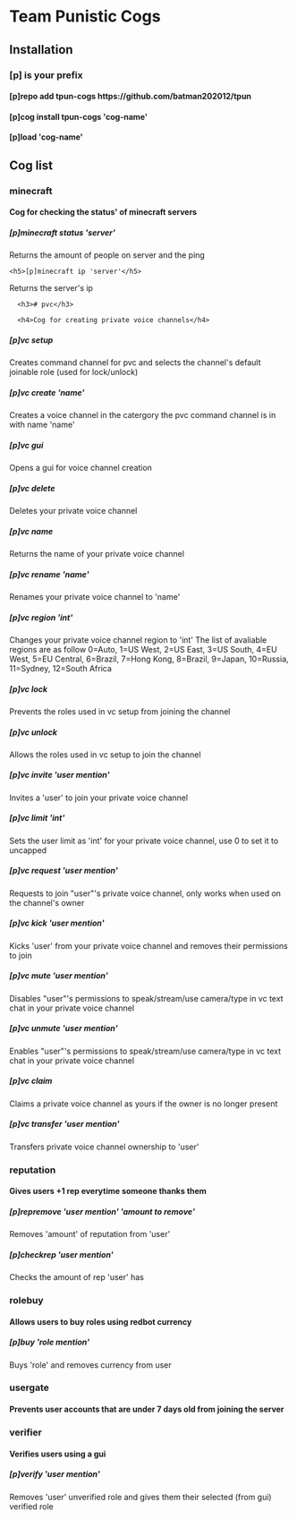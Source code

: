 <h1>Team Punistic Cogs</h1>

<h2>Installation</h2>

<h3>[p] is your prefix</h3>

<h4>[p]repo add tpun-cogs https://github.com/batman202012/tpun</h4>

<h4>[p]cog install tpun-cogs 'cog-name'</h4>
  
  <h4>[p]load 'cog-name'</h4>
  
  
  
  
  <h2>Cog list</h2>
  
  
  <h3>minecraft</h3>

<h4>Cog for checking the status' of minecraft servers</h4>

  <h5>[p]minecraft status 'server'</h5>
Returns the amount of people on server and the ping
  
    <h5>[p]minecraft ip 'server'</h5>
Returns the server's ip
  
  
      <h3># pvc</h3>
  
      <h4>Cog for creating private voice channels</h4>
  
<h5>[p]vc setup</h5>
Creates command channel for pvc and selects the channel's default joinable role (used for lock/unlock)

  <h5>[p]vc create 'name'</h5>
Creates a voice channel in the catergory the pvc command channel is in with name 'name'
  
<h5>[p]vc gui</h5>
Opens a gui for voice channel creation
  
<h5>[p]vc delete</h5>
Deletes your private voice channel
  
<h5>[p]vc name</h5>
Returns the name of your private voice channel
  
<h5>[p]vc rename 'name'</h5>
Renames your private voice channel to 'name'

<h5>[p]vc region 'int'</h5>
Changes your private voice channel region to 'int'
The list of avaliable regions are as follow 0=Auto, 1=US West, 2=US East, 3=US South, 4=EU West, 5=EU Central, 6=Brazil, 7=Hong Kong, 8=Brazil, 9=Japan, 10=Russia, 11=Sydney, 12=South Africa
  
<h5>[p]vc lock</h5>
Prevents the roles used in vc setup from joining the channel
  
<h5>[p]vc unlock</h5>
Allows the roles used in vc setup to join the channel
  
<h5>[p]vc invite 'user mention'</h5>
Invites a 'user' to join your private voice channel
  
<h5>[p]vc limit 'int'</h5>
Sets the user limit as 'int' for your private voice channel, use 0 to set it to uncapped
  
<h5>[p]vc request 'user mention'</h5>
Requests to join "user"'s private voice channel, only works when used on the channel's owner
  
<h5>[p]vc kick 'user mention'</h5>
Kicks 'user' from your private voice channel and removes their permissions to join
  
<h5>[p]vc mute 'user mention'</h5>
Disables "user"'s permissions to speak/stream/use camera/type in vc text chat in your private voice channel

<h5>[p]vc unmute 'user mention'</h5>
Enables "user"'s permissions to speak/stream/use camera/type in vc text chat in your private voice channel
  
<h5>[p]vc claim</h5>
Claims a private voice channel as yours if the owner is no longer present
  
<h5>[p]vc transfer 'user mention'</h5>
Transfers private voice channel ownership to 'user'

  
<h3>reputation</h3>
  
<h4>Gives users +1 rep everytime someone thanks them</h4>

<h5>[p]repremove 'user mention' 'amount to remove'</h5>
Removes 'amount' of reputation from 'user'
  
<h5>[p]checkrep 'user mention'</h5>
Checks the amount of rep 'user' has

  
<h3>rolebuy</h3>

<h4>Allows users to buy roles using redbot currency</h4>
  
<h5>[p]buy 'role mention'</h5>
Buys 'role' and removes currency from user

  
<h3>usergate</h3>
  
<h4>Prevents user accounts that are under 7 days old from joining the server</h4>
  
  
<h3>verifier</h3>
  
<h4>Verifies users using a gui</h4>
  
<h5>[p]verify 'user mention'</h5>
Removes 'user' unverified role and gives them their selected (from gui) verified role
